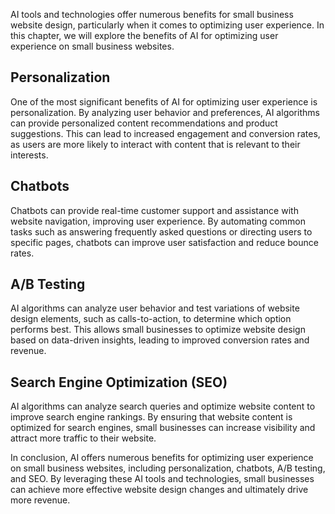 
AI tools and technologies offer numerous benefits for small business website design, particularly when it comes to optimizing user experience. In this chapter, we will explore the benefits of AI for optimizing user experience on small business websites.

Personalization
---------------

One of the most significant benefits of AI for optimizing user experience is personalization. By analyzing user behavior and preferences, AI algorithms can provide personalized content recommendations and product suggestions. This can lead to increased engagement and conversion rates, as users are more likely to interact with content that is relevant to their interests.

Chatbots
--------

Chatbots can provide real-time customer support and assistance with website navigation, improving user experience. By automating common tasks such as answering frequently asked questions or directing users to specific pages, chatbots can improve user satisfaction and reduce bounce rates.

A/B Testing
-----------

AI algorithms can analyze user behavior and test variations of website design elements, such as calls-to-action, to determine which option performs best. This allows small businesses to optimize website design based on data-driven insights, leading to improved conversion rates and revenue.

Search Engine Optimization (SEO)
--------------------------------

AI algorithms can analyze search queries and optimize website content to improve search engine rankings. By ensuring that website content is optimized for search engines, small businesses can increase visibility and attract more traffic to their website.

In conclusion, AI offers numerous benefits for optimizing user experience on small business websites, including personalization, chatbots, A/B testing, and SEO. By leveraging these AI tools and technologies, small businesses can achieve more effective website design changes and ultimately drive more revenue.
